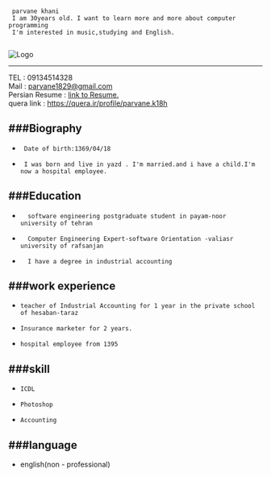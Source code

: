 ﻿### 
```
 parvane khani
 I am 30years old. I want to learn more and more about computer programming
 I'm interested in music,studying and English.
 
```
![Logo](https://parvanekh.github.io/IMG_9184.JPG)

---

TEL  : 09134514328 <br/>
Mail : parvane1829@gmail.com <br/>
Persian Resume : [link to Resume.](https://parvanekh.github.io/resume.pdf) <br/>
quera link : https://quera.ir/profile/parvane.k18h

###Biography
---
+      Date of birth:1369/04/18 
+      I was born and live in yazd . I'm married.and i have a child.I'm now a hospital employee.



###Education
---
+       software engineering postgraduate student in payam-noor university of tehran
+       Computer Engineering Expert-software Orientation -valiasr university of rafsanjan
+       I have a degree in industrial accounting 


###work experience
---
+     teacher of Industrial Accounting for 1 year in the private school of hesaban-taraz

+     Insurance marketer for 2 years.
 
+     hospital employee from 1395 



###skill
---
+     ICDL
  
+     Photoshop

+     Accounting


###language
---
+    english(non - professional)
